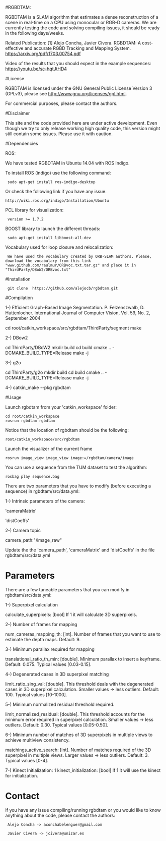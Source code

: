#RGBDTAM:

RGBDTAM is a SLAM algorithm that estimates a dense reconstruction of a scene in real-time on a CPU using monocular or RGB-D cameras. We are currently testing the code and solving compiling issues, it should be ready in the following days/weeks.

Related Publication:
[1] Alejo Concha, Javier Civera. RGBDTAM: A cost-effective and accurate RGBD Tracking and Mapping System. https://arxiv.org/pdf/1703.00754.pdf

Video of the results that you should expect in the example sequences:
https://youtu.be/sc-hqtJtHD4

 

#License

RGBDTAM is licensed under the GNU General Public License Version 3 (GPLv3), please see http://www.gnu.org/licenses/gpl.html.

For commercial purposes, please contact the authors.

 

      

#Disclaimer

This site and the code provided here are under active development. Even though we try to only release working high quality code, this version might still contain some issues. Please use it with caution.

#Dependencies

ROS:

We have tested RGBDTAM in Ubuntu 14.04 with ROS Indigo.

To install ROS (indigo) use the following command:

     sudo apt-get install ros-indigo-desktop
     
Or check the following link if you have any issue:

    http://wiki.ros.org/indigo/Installation/Ubuntu
     

PCL library for visualization:

     version >= 1.7.2
     
BOOST library to launch the different threads:
    
     sudo apt-get install libboost-all-dev 

Vocabulary used for loop closure and relocalization:
    
     We have used the vocabulary created by ORB-SLAM authors. Please, download the vocabulary from this link "www.github.com/raulmur/ORBvoc.txt.tar.gz" and place it in "ThirdParty/DBoW2/ORBvoc.txt"


#Installation

     git clone  https://github.com/alejocb/rgbdtam.git
    
#Compilation





1-) Efficient Graph-Based Image Segmentation. P. Felzenszwalb, D. Huttenlocher. International Journal of Computer Vision, Vol. 59, No. 2, September 2004

cd root/catkin_workspace/src/rgbdtam/ThirdParty/segment
make




2-) DBow2

cd ThirdParty/DBoW2
mkdir build
cd build
cmake .. -DCMAKE_BUILD_TYPE=Release
make -j



3-) g2o

cd ThirdParty/g2o
mkdir build
cd build
cmake .. -DCMAKE_BUILD_TYPE=Release
make -j


4-) catkin_make --pkg rgbdtam

#Usage

Launch rgbdtam from your 'catkin_workspace' folder:
     
    cd root/catkin_workspace 
    rosrun rgbdtam rgbdtam
    
Notice that the location of rgbdtam should be the following:

    root/catkin_workspace/src/rgbdtam

Launch the visualizer of the current frame

    rosrun image_view image_view image:=/rgbdtam/camera/image


You can use a sequence from the TUM dataset to test the algorithm:

    rosbag play sequence.bag

There are two parameters that you have to modify (before executing a sequence) in rgbdtam/src/data.yml:

1-) Intrinsic parameters of the camera:

'cameraMatrix'

'distCoeffs'

2-) Camera topic

camera_path:"/image_raw"



Update the the 'camera_path', 'cameraMatrix' and 'distCoeffs'  in the file rgbdtam/src/data.yml  


  

# Parameters

There are a few tuneable parameters that you can modify in rgbdtam/src/data.yml:

 

1-) Superpixel calculation

calculate_superpixels: [bool] If 1 it will calculate 3D superpixels.

2-) Number of frames for mapping

num_cameras_mapping_th: [int]. Number of frames that you want to use to estimate the depth maps. Default: 9.

3-) Minimum parallax required for mapping

translational_ratio_th_min: [double]. Minimum parallax to insert a keyframe. Default: 0.075. Typical values [0.03-0.15].

4-) Degenerated cases in 3D superpixel matching

limit_ratio_sing_val: [double]. This threshold deals with the degenerated cases in 3D superpixel calculation. Smaller values -> less outliers. Default: 100. Typical values [10-1000].

5-) Minimum normalized residual threshold required.

limit_normalized_residual: [double]. This threshold accounts for the minimum error required in superpixel calculation. Smaller values -> less outliers. Default: 0.30. Typical values [0.05-0.50].

6-) Minimum number of matches of 3D superpixels in multiple views to achieve multiview consistency.

matchings_active_search: [int]. Number of matches required of the 3D superpixel in multiple views. Larger values -> less outliers. Default: 3. Typical values [0-4].

7-) Kinect Initialization: 1
kinect_initialization: [bool] If 1 it will use the kinect for initialization.

# Contact

If you have any issue compiling/running rgbdtam or you would like to know anything about the code, please contact the authors:

     Alejo Concha -> aconchabelenguer@gmail.com

     Javier Civera -> jcivera@unizar.es
